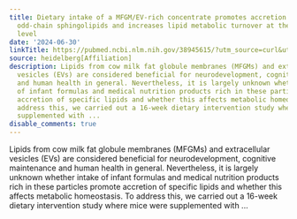 ```yaml
---
title: Dietary intake of a MFGM/EV-rich concentrate promotes accretion of very long
  odd-chain sphingolipids and increases lipid metabolic turnover at the whole-body
  level
date: '2024-06-30'
linkTitle: https://pubmed.ncbi.nlm.nih.gov/38945615/?utm_source=curl&utm_medium=rss&utm_campaign=pubmed-2&utm_content=1FakS-2QOkCT8HsMOQP1bCRQ4YzyumYOmxmF0moLsQ3dFB1E9V&fc=20220326224207&ff=20240701183438&v=2.18.0.post9+e462414
source: heidelberg[Affiliation]
description: Lipids from cow milk fat globule membranes (MFGMs) and extracellular
  vesicles (EVs) are considered beneficial for neurodevelopment, cognitive maintenance
  and human health in general. Nevertheless, it is largely unknown whether intake
  of infant formulas and medical nutrition products rich in these particles promote
  accretion of specific lipids and whether this affects metabolic homeostasis. To
  address this, we carried out a 16-week dietary intervention study where mice were
  supplemented with ...
disable_comments: true
---
```

Lipids from cow milk fat globule membranes (MFGMs) and extracellular vesicles (EVs) are considered beneficial for neurodevelopment, cognitive maintenance and human health in general. Nevertheless, it is largely unknown whether intake of infant formulas and medical nutrition products rich in these particles promote accretion of specific lipids and whether this affects metabolic homeostasis. To address this, we carried out a 16-week dietary intervention study where mice were supplemented with ...